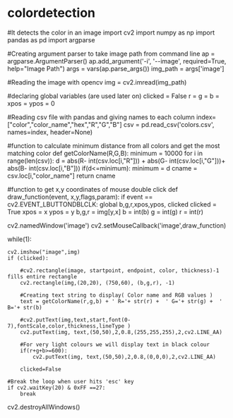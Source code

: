 # colordetection
#It detects the color in an image
import cv2
import numpy as np
import pandas as pd
import argparse

#Creating argument parser to take image path from command line
ap = argparse.ArgumentParser()
ap.add_argument('-i', '--image', required=True, help="Image Path")
args = vars(ap.parse_args())
img_path = args['image']

#Reading the image with opencv
img = cv2.imread(img_path)

#declaring global variables (are used later on)
clicked = False
r = g = b = xpos = ypos = 0

#Reading csv file with pandas and giving names to each column
index=["color","color_name","hex","R","G","B"]
csv = pd.read_csv('colors.csv', names=index, header=None)

#function to calculate minimum distance from all colors and get the most matching color
def getColorName(R,G,B):
    minimum = 10000
    for i in range(len(csv)):
        d = abs(R- int(csv.loc[i,"R"])) + abs(G- int(csv.loc[i,"G"]))+ abs(B- int(csv.loc[i,"B"]))
        if(d<=minimum):
            minimum = d
            cname = csv.loc[i,"color_name"]
    return cname

#function to get x,y coordinates of mouse double click
def draw_function(event, x,y,flags,param):
    if event == cv2.EVENT_LBUTTONDBLCLK:
        global b,g,r,xpos,ypos, clicked
        clicked = True
        xpos = x
        ypos = y
        b,g,r = img[y,x]
        b = int(b)
        g = int(g)
        r = int(r)
       
cv2.namedWindow('image')
cv2.setMouseCallback('image',draw_function)

while(1):

    cv2.imshow("image",img)
    if (clicked):
   
        #cv2.rectangle(image, startpoint, endpoint, color, thickness)-1 fills entire rectangle 
        cv2.rectangle(img,(20,20), (750,60), (b,g,r), -1)

        #Creating text string to display( Color name and RGB values )
        text = getColorName(r,g,b) + ' R='+ str(r) +  ' G='+ str(g) +  ' B='+ str(b)
        
        #cv2.putText(img,text,start,font(0-7),fontScale,color,thickness,lineType )
        cv2.putText(img, text,(50,50),2,0.8,(255,255,255),2,cv2.LINE_AA)

        #For very light colours we will display text in black colour
        if(r+g+b>=600):
            cv2.putText(img, text,(50,50),2,0.8,(0,0,0),2,cv2.LINE_AA)
            
        clicked=False

    #Break the loop when user hits 'esc' key    
    if cv2.waitKey(20) & 0xFF ==27:
        break
    
cv2.destroyAllWindows()
